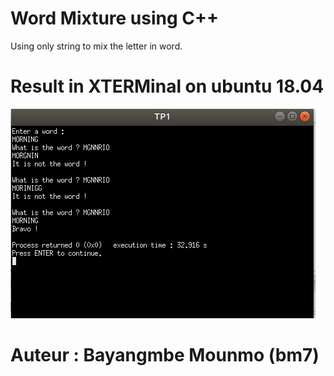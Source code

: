 # __Word Mixture using C++__


Using only string to mix the letter in word.
 

# Result in XTERMinal on ubuntu 18.04
![Alt text](img/C++1.png?raw=true "init")



# Auteur : Bayangmbe Mounmo (bm7)

